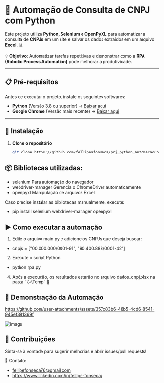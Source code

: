 
# 🚀 Automação de Consulta de CNPJ com Python

Este projeto utiliza **Python, Selenium e OpenPyXL** para automatizar a consulta de **CNPJs** em um site e salvar os dados extraídos em um arquivo **Excel**. 📊  

💡 **Objetivo**: Automatizar tarefas repetitivas e demonstrar como a **RPA (Robotic Process Automation)** pode melhorar a produtividade.

---

## 📋 **Pré-requisitos**

Antes de executar o projeto, instale os seguintes softwares:

- **Python** (Versão 3.8 ou superior) → [Baixar aqui](https://www.python.org/downloads/)
- **Google Chrome** (Versão mais recente) → [Baixar aqui](https://www.google.com/chrome/)

---

## 🔧 **Instalação**

1. **Clone o repositório**  
   ```bash
   git clone https://github.com/fellipeafonseca/prj_python_automacaoConsultaCNPJ.git

## 📦 Bibliotecas utilizadas:
- selenium	Para automação do navegador
- webdriver-manager	Gerencia o ChromeDriver automaticamente
- openpyxl	Manipulação de arquivos Excel

Caso precise instalar as bibliotecas manualmente, execute:
- pip install selenium webdriver-manager openpyxl


## ▶️ Como executar a automação
1. Edite o arquivo main.py e adicione os CNPJs que deseja buscar:

- cnpjs = ["00.000.000/0001-91", "90.400.888/0001-42"]

2. Execute o script Python
- python rpa.py

4. Após a execução, os resultados estarão no arquivo dados_cnpj.xlsx na pasta "C:\Temp" 🎯

## 🎥 Demonstração da Automação

https://github.com/user-attachments/assets/357c83b6-48b5-4cd6-8541-945ef381369f

![image](https://github.com/user-attachments/assets/5310a3a8-cdcb-43b3-bf88-cbb754fe114d)


## 🤝 Contribuições
Sinta-se à vontade para sugerir melhorias e abrir issues/pull requests!

📩 Contato: 
- fellipefonseca76@gmail.com
- https://www.linkedin.com/in/fellipe-fonseca/
